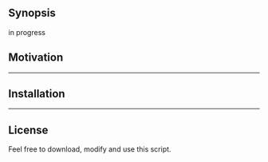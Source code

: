 ## Synopsis

in progress

## Motivation

---

## Installation

---

## License

Feel free to download, modify and use this script.
